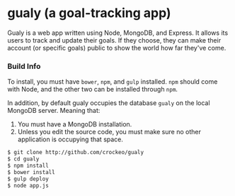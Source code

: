 # gualy (a goal-tracking app)

Gualy is a web app written using Node, MongoDB, and Express. It allows its users
to track and update their goals. If they choose, they can make their account (or
specific goals) public to show the world how far they've come.

### Build Info

To install, you must have `bower`, `npm`, and `gulp` installed. `npm` should
come with Node, and the other two can be installed through `npm`.

In addition, by default gualy occupies the database `gualy` on the local MongoDB
server. Meaning that:

1. You must have a MongoDB installation.
2. Unless you edit the source code, you must make sure no other application is
occupying that space.

```bash
$ git clone http://github.com/crockeo/gualy
$ cd gualy
$ npm install
$ bower install
$ gulp deploy
$ node app.js
```
